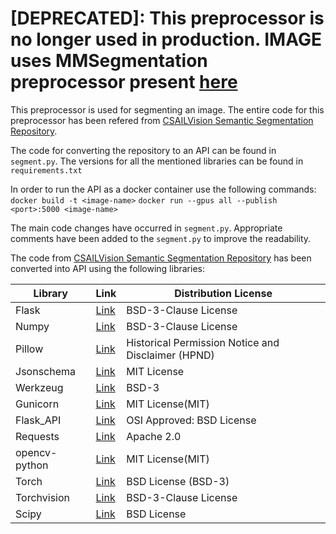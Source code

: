 # [DEPRECATED]: This preprocessor is no longer used in production. IMAGE uses MMSegmentation preprocessor present [here](https://github.com/Shared-Reality-Lab/IMAGE-server/tree/main/preprocessors/mmsemseg)

This preprocessor is used for segmenting an image. The entire code for this preprocessor has been refered from [CSAILVision Semantic Segmentation Repository](https://github.com/CSAILVision/semantic-segmentation-pytorch/blob/master/LICENSE). 



The code for converting the repository to an API can be found in ```segment.py```. The versions for all the mentioned libraries can be found in ```requirements.txt```


In order to run the API as a docker container use the following commands:
```docker build -t <image-name>```
```docker run --gpus all --publish <port>:5000 <image-name>```


The main code changes have occurred in ```segment.py```. Appropriate comments have been added to the ```segment.py``` to improve the readability. 

The code from [CSAILVision Semantic Segmentation Repository](https://github.com/CSAILVision/semantic-segmentation-pytorch/blob/master/LICENSE) has been converted into API using the following libraries: 

| Library | Link | Distribution License |
| ------------- | ------------- | -------------|
| Flask | [Link](https://pypi.org/project/Flask/)  | BSD-3-Clause License|
| Numpy | [Link](https://pypi.org/project/numpy/)  | BSD-3-Clause License|
| Pillow | [Link](https://pypi.org/project/Pillow/)  | Historical Permission Notice and Disclaimer (HPND)|
| Jsonschema | [Link](https://pypi.org/project/jsonschema/)  | MIT License|
| Werkzeug | [Link](https://pypi.org/project/Werkzeug/) | BSD-3 |
| Gunicorn | [Link](https://github.com/benoitc/gunicorn) | MIT License(MIT) |
| Flask_API | [Link](https://pypi.org/project/Flask-API/) | OSI Approved: BSD License |
| Requests  | [Link](https://pypi.org/project/requests/)  | Apache 2.0|
| opencv-python | [Link](https://github.com/skvark/opencv-python) | MIT License(MIT) |
| Torch | [Link](https://github.com/pytorch/pytorch/blob/master/LICENSE) | BSD License (BSD-3)|
| Torchvision | [Link](https://github.com/pytorch/vision/blob/main/LICENSE) | BSD-3-Clause License |
| Scipy | [Link](https://github.com/scipy/scipy) | BSD License | 
